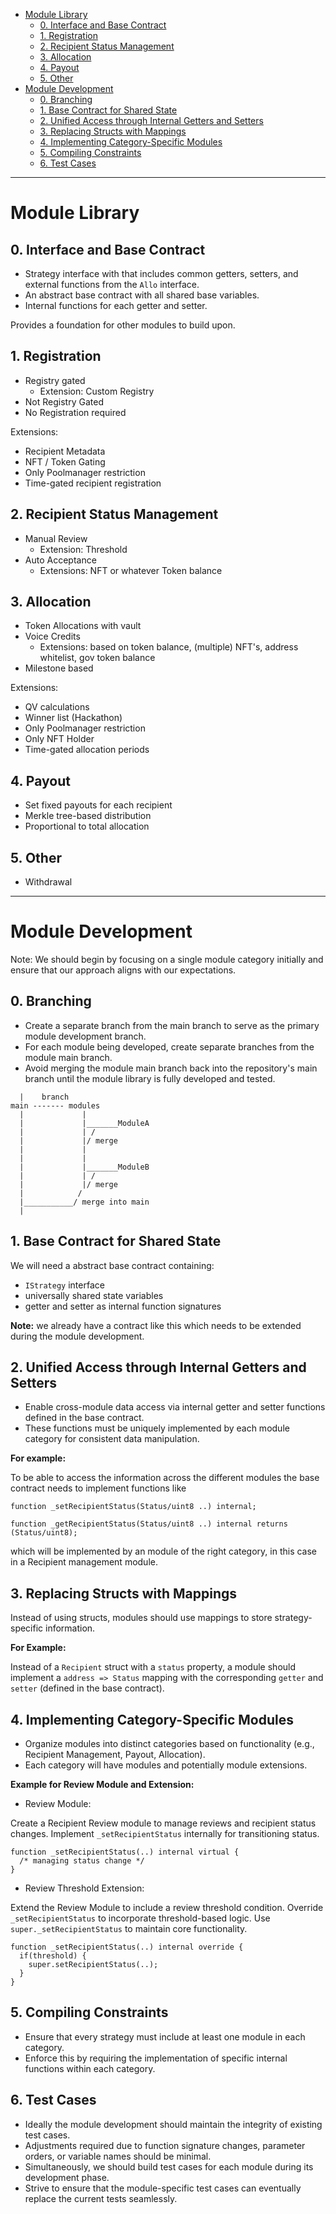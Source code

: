 
- [Module Library](#module-library)
  - [0. Interface and Base Contract](#0-interface-and-base-contract)
  - [1. Registration](#1-registration)
  - [2. Recipient Status Management](#2-recipient-status-management)
  - [3. Allocation](#3-allocation)
  - [4. Payout](#4-payout)
  - [5. Other](#5-other)
- [Module Development](#module-development)
  - [0. Branching](#0-branching)
  - [1. Base Contract for Shared State](#1-base-contract-for-shared-state)
  - [2. Unified Access through Internal Getters and Setters](#2-unified-access-through-internal-getters-and-setters)
  - [3. Replacing Structs with Mappings](#3-replacing-structs-with-mappings)
  - [4. Implementing Category-Specific Modules](#4-implementing-category-specific-modules)
  - [5. Compiling Constraints](#5-compiling-constraints)
  - [6. Test Cases](#6-test-cases)

---

# Module Library

## 0. Interface and Base Contract

- Strategy interface with that includes common getters, setters, and external functions from the `Allo` interface.
- An abstract base contract with all shared base variables.
- Internal functions for each getter and setter.

Provides a foundation for other modules to build upon.

## 1. Registration

- Registry gated
  - Extension: Custom Registry
- Not Registry Gated
- No Registration required

Extensions:

- Recipient Metadata
- NFT / Token Gating
- Only Poolmanager restriction
- Time-gated recipient registration

## 2. Recipient Status Management

- Manual Review
  - Extension: Threshold
- Auto Acceptance
  - Extensions: NFT or whatever Token balance

## 3. Allocation

- Token Allocations with vault
- Voice Credits
  - Extensions: based on token balance, (multiple) NFT's, address whitelist, gov token balance
- Milestone based

Extensions:

- QV calculations
- Winner list (Hackathon)
- Only Poolmanager restriction
- Only NFT Holder
- Time-gated allocation periods

## 4. Payout

- Set fixed payouts for each recipient
- Merkle tree-based distribution
- Proportional to total allocation

## 5. Other

- Withdrawal

---

# Module Development

Note: We should begin by focusing on a single module category initially and ensure that our approach aligns with our expectations.
## 0. Branching

- Create a separate branch from the main branch to serve as the primary module development branch.
- For each module being developed, create separate branches from the module main branch.
- Avoid merging the module main branch back into the repository's main branch until the module library is fully developed and tested.

```
  |    branch
main ------- modules
  |             |
  |             |_______ModuleA
  |             | /
  |             |/ merge
  |             |
  |             |
  |             |_______ModuleB
  |             | /
  |             |/ merge
  |            /
  |___________/ merge into main
  |
```

## 1. Base Contract for Shared State

We will need a abstract base contract containing:

- `IStrategy` interface
- universally shared state variables
- getter and setter as internal function signatures

**Note:** we already have a contract like this which needs to be extended during the module development.

## 2. Unified Access through Internal Getters and Setters

- Enable cross-module data access via internal getter and setter functions defined in the base contract.
- These functions must be uniquely implemented by each module category for consistent data manipulation.

**For example:**

To be able to access the information across the different modules the base contract needs to implement functions like

```solidity
function _setRecipientStatus(Status/uint8 ..) internal;

function _getRecipientStatus(Status/uint8 ..) internal returns (Status/uint8);
```

which will be implemented by an module of the right category, in this case in a Recipient management module.

## 3. Replacing Structs with Mappings

Instead of using structs, modules should use mappings to store strategy-specific information.

**For Example:**

Instead of a `Recipient` struct with a `status` property, a module should implement a `address => Status` mapping with the corresponding `getter` and `setter` (defined in the base contract).

## 4. Implementing Category-Specific Modules

- Organize modules into distinct categories based on functionality (e.g., Recipient Management, Payout, Allocation).
- Each category will have modules and potentially module extensions.

**Example for Review Module and Extension:**

- Review Module:

Create a Recipient Review module to manage reviews and recipient status changes.
Implement `_setRecipientStatus` internally for transitioning status.

```solidity
function _setRecipientStatus(..) internal virtual {
  /* managing status change */
}
```

- Review Threshold Extension:

Extend the Review Module to include a review threshold condition.
Override `_setRecipientStatus` to incorporate threshold-based logic.
Use `super._setRecipientStatus` to maintain core functionality.

```solidity
function _setRecipientStatus(..) internal override {
  if(threshold) {
    super.setRecipientStatus(..);
  }
}
```

## 5. Compiling Constraints

- Ensure that every strategy must include at least one module in each category.
- Enforce this by requiring the implementation of specific internal functions within each category.

## 6. Test Cases

- Ideally the module development should maintain the integrity of existing test cases.
- Adjustments required due to function signature changes, parameter orders, or variable names should be minimal.
- Simultaneously, we should build test cases for each module during its development phase.
- Strive to ensure that the module-specific test cases can eventually replace the current tests seamlessly.
